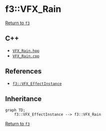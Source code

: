 # f3::VFX_Rain

[Return to `f3`](/docs/f3.md)

## C++

- [`VFX_Rain.hpp`](/c++/include/VFX_Rain.hpp)
- [`VFX_Rain.cpp`](/c++/source/VFX_Rain.cpp)

## References

- [`f3::VFX_EffectInstance`](/docs/f3/VFX_EffectInstance.md)

## Inheritance

```mermaid
graph TD;
    f3::VFX_EffectInstance --> f3::VFX_Rain
```

[Return to `f3`](/docs/f3.md)